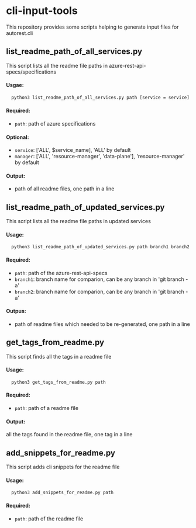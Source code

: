 # cli-input-tools

This repository provides some scripts helping to generate input files for autorest.cli

## list_readme_path_of_all_services.py
This script lists all the readme file paths in azure-rest-api-specs/specifications

#### Usgae:
```bash
  python3 list_readme_path_of_all_services.py path [service = service] [manager = manager]
```

#### Required:
  - `path`: path of azure specifications

#### Optional:
  - `service`: ['ALL', $service_name], 'ALL' by default
  - `manager`: ['ALL', 'resource-manager', 'data-plane'], 'resource-manager' by default

#### Output:
  - path of all readme files, one path in a line


## list_readme_path_of_updated_services.py
This script lists all the readme file paths in updated services

#### Usage:
```  
  python3 list_readme_path_of_updated_services.py path branch1 branch2
```
#### Required:
  - `path`:    path of the azure-rest-api-specs
  - `branch1`: branch name for comparion, can be any branch in 'git branch -a'
  - `branch2`: branch name for comparion, can be any branch in 'git branch -a'

#### Outpus:
  - path of readme files which needed to be re-generated, one path in a line
  
  
## get_tags_from_readme.py
This script finds all the tags in a readme file

#### Usage:
```
  python3 get_tags_from_readme.py path
```

#### Required:
  - `path`: path of a readme file

#### Output:
  all the tags found in the readme file, one tag in a line


## add_snippets_for_readme.py
This script adds cli snippets for the readme file

#### Usage:
```
  python3 add_snippets_for_readme.py path
```
#### Required:
  - `path`: path of the readme file
